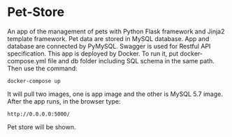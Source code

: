 # Pet-Store

An app of the management of pets with Python Flask framework and Jinja2 template framework. Pet data are stored in MySQL database. App and database are connected by PyMySQL. Swagger is used for Restful API specification. This app is deployed by Docker. To run it, put docker-compose.yml file and db folder including SQL schema in the same path. Then use the command:

    docker-compose up
    
It will pull two images, one is app image and the other is MySQL 5.7 image. After the app runs, in the browser type:

    http://0.0.0.0:5000/
    
Pet store will be shown.
